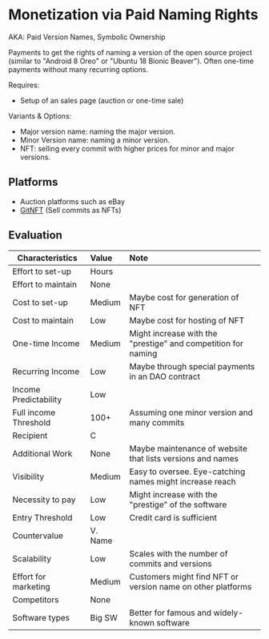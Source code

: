 # Monetization via Paid Naming Rights
AKA: Paid Version Names, Symbolic Ownership

Payments to get the rights of naming a version of the open source project (similar to "Android 8 Oreo" or "Ubuntu 18 Bionic Beaver"). Often one-time payments without many recurring options.

Requires:
* Setup of an sales page (auction or one-time sale)

Variants & Options:
* Major version name: naming the major version.
* Minor Version name: naming a minor version.
* NFT: selling every commit with higher prices for minor and major versions.

## Platforms
* Auction platforms such as eBay
* [GitNFT](https://gitnft.quine.sh/) (Sell commits as NFTs)

## Evaluation

| Characteristics                   | Value  | Note |
| --------------------------------- |:------ |:---- |
| Effort to set-up                  | Hours  | 
| Effort to maintain                | None   | 
| Cost to set-up                    | Medium | Maybe cost for generation of NFT
| Cost to maintain                  | Low    | Maybe cost for hosting of NFT
| One-time Income                   | Medium | Might increase with the "prestige" and competition for naming
| Recurring Income                  | Low    | Maybe through special payments in an DAO contract
| Income Predictability             | Low    | 
| Full income Threshold             | 100+   | Assuming one minor version and many commits
| Recipient                         | C      | 
| Additional Work                   | None   | Maybe maintenance of website that lists versions and names
| Visibility                        | Medium | Easy to oversee. Eye-catching names might increase reach
| Necessity to pay                  | Low    | Might increase with the "prestige" of the software
| Entry Threshold                   | Low    | Credit card is sufficient
| Countervalue                      | V. Name| 
| Scalability                       | Low    | Scales with the number of commits and versions
| Effort for marketing              | Medium | Customers might find NFT or version name on other platforms
| Competitors                       | None   | 
| Software types                    | Big SW | Better for famous and widely-known software
